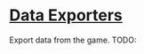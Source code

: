 # [Data Exporters](https://www.mousehuntgame.com/preferences.php?tab=mousehunt-improved-settings#mousehunt-improved-settings-feature-data-exporters)

Export data from the game. TODO:
